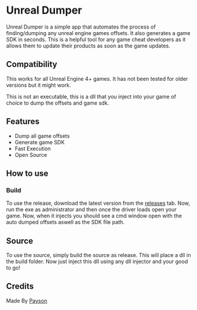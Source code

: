 # Unreal Dumper

Unreal Dumper is a simple app that automates the process of finding/dumping any unreal engine games offsets. It also generates a game SDK in seconds. This is a helpful tool for any game cheat developers as it allows them to update their products as soon as the game updates.

## Compatibility

This works for all Unreal Engine 4+ games. It has not been tested for older versions but it might work.

This is not an executable, this is a dll that you inject into your game of choice to dump the offsets and game sdk.

## Features

- Dump all game offsets
- Generate game SDK
- Fast Execution
- Open Source

## How to use

### Build

To use the release, download the latest version from the [releases](https://github.com/paysonism/UnrealDumper/releases/latest) tab.
Now, run the exe as administrator and then once the driver loads open your game. Now, when it injects you should see a cmd window open with the auto dumped offsets aswell as the SDK file path.

## Source

To use the source, simply build the source as release. This will place a dll in the build folder. Now just inject this dll using any dll injector and your good to go!

## Credits

Made By [Payson](https://github.com/paysonism)
